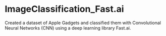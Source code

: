 # ImageClassification_Fast.ai

Created a dataset of Apple Gadgets and classified them with Convolutional Neural Networks (CNN) using a deep learning library Fast.ai. 
